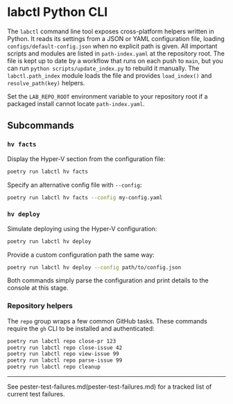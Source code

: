 # labctl Python CLI

The `labctl` command line tool exposes cross-platform helpers written in Python. It reads its settings from a JSON or YAML configuration file, loading `configs/default-config.json` when no explicit path is given.
All important scripts and modules are listed in `path-index.yaml` at the repository root. The file is kept up to date by a workflow that runs on each push to `main`, but you can run `python scripts/update_index.py` to rebuild it manually. The `labctl.path_index` module loads the file and provides `load_index()` and `resolve_path(key)` helpers.

Set the `LAB_REPO_ROOT` environment variable to your repository root if a packaged install cannot locate `path-index.yaml`.

## Subcommands

### `hv facts`
Display the Hyper-V section from the configuration file:

```bash
poetry run labctl hv facts
```

Specify an alternative config file with `--config`:

```bash
poetry run labctl hv facts --config my-config.yaml
```

### `hv deploy`
Simulate deploying using the Hyper-V configuration:

```bash
poetry run labctl hv deploy
```

Provide a custom configuration path the same way:

```bash
poetry run labctl hv deploy --config path/to/config.json
```

Both commands simply parse the configuration and print details to the console at this stage.

### Repository helpers

The `repo` group wraps a few common GitHub tasks. These commands require the `gh` CLI to be installed and authenticated:

```bash
poetry run labctl repo close-pr 123
poetry run labctl repo close-issue 42
poetry run labctl repo view-issue 99
poetry run labctl repo parse-issue 99
poetry run labctl repo cleanup
```

---

See pester-test-failures.md(pester-test-failures.md) for a tracked list of current test failures.


